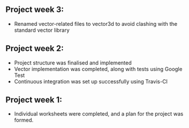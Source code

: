 ## Project week 3:
- Renamed vector-related files to vector3d to avoid clashing with the standard
vector library

## Project week 2:

- Project structure was finalised and implemented
- Vector implementation was completed, along with tests using Google Test
- Continuous integration was set up successfully using Travis-CI


## Project week 1:

- Individual worksheets were completed, and a plan for the project was formed.